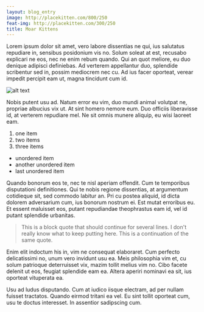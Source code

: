 ```yaml
---
layout: blog_entry
image: http://placekitten.com/800/250
feat-img: http://placekitten.com/300/250
title: Moar Kittens
---
```

Lorem ipsum dolor sit amet, vero labore dissentias ne qui, ius salutatus repudiare in, sensibus posidonium vis no. Solum soleat at est, recusabo explicari ne eos, nec ne enim rebum quando. Qui an quot meliore, eu duo denique adipisci definiebas. Ad verterem appellantur duo, splendide scribentur sed in, possim mediocrem nec cu. Ad ius facer oporteat, verear impedit percipit eam ut, magna tincidunt cum id.

![alt text](http://placehold.it/650x300)

Nobis putent usu ad. Natum error eu vim, duo mundi animal volutpat ne, propriae albucius vix ut. At sint homero nemore eum. Duo officiis liberavisse id, at verterem repudiare mel. Ne sit omnis munere aliquip, eu wisi laoreet eam.

1. one item
2. two items
3. three items

* unordered item
* another unordered item
* last unordered item

Quando bonorum eos te, nec te nisl aperiam offendit. Cum te temporibus disputationi definitiones. Qui te nobis regione dissentias, at argumentum cotidieque sit, sed commodo labitur an. Pri cu postea aliquid, id dicta dolorem adversarium cum, ius bonorum nostrum ei. Est mutat erroribus eu. Et essent maluisset eos, putant repudiandae theophrastus eam id, vel id putant splendide urbanitas.

> This is a block quote that should continue for several lines. I don't really know what to keep putting here.
> This is a continuation of the same quote.

Enim elit indoctum his in, vim ne consequat elaboraret. Cum perfecto delicatissimi no, unum vero invidunt usu ea. Meis philosophia vim et, cu solum patrioque deterruisset vix, mazim tollit melius vim no. Cibo facete delenit ut eos, feugiat splendide eam ea. Altera aperiri nominavi ea sit, ius oporteat vituperata ea.

Usu ad ludus disputando. Cum at iudico iisque electram, ad per nullam fuisset tractatos. Quando eirmod tritani ea vel. Eu sint tollit oporteat cum, usu te doctus interesset. In assentior sadipscing cum.
